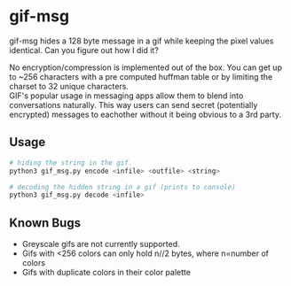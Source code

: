 # gif-msg

gif-msg hides a 128 byte message in a gif while keeping the pixel values identical.
Can you figure out how I did it?

No encryption/compression is implemented out of the box. You can get up to ~256 characters with
a pre computed huffman table or by limiting the charset to 32 unique characters.  
GIF's popular usage in messaging apps allow them to blend into conversations naturally.
This way users can send secret (potentially encrypted) messages to eachother without it
being obvious to a 3rd party.

## Usage

```bash
# hiding the string in the gif.
python3 gif_msg.py encode <infile> <outfile> <string>

# decoding the hidden string in a gif (prints to console)
python3 gif_msg.py decode <infile>
```

## Known Bugs

- Greyscale gifs are not currently supported.
- Gifs with <256 colors can only hold n//2 bytes, where n=number of colors
- Gifs with duplicate colors in their color palette
